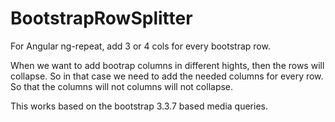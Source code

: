 # BootstrapRowSplitter
For Angular ng-repeat, add 3 or 4 cols for every bootstrap row.

When we want to add bootrap columns in different hights, then the rows will collapse.
So in that case we need to add the needed columns for every row.
So that the columns will not columns will not collapse.

This works based on the bootstrap 3.3.7 based media queries.



